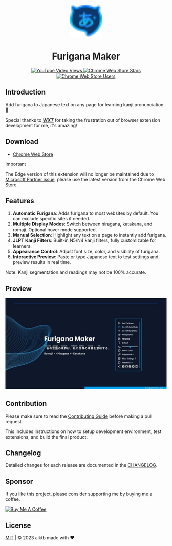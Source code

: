 <div align="center">
    <a href="https://furiganamaker.app" target="_blank">
      <img src="./apps/extension/src/assets/icons/Logo.svg" alt="homepage" width="100" height="100">
    </a>
    <h1>Furigana Maker</h1>
    <p>
      <a href="https://www.youtube.com/watch?v=_j954tDLXjw" target="_blank">
        <img alt="YouTube Video Views" src="https://img.shields.io/youtube/views/_j954tDLXjw?style=social&label=Demo%20Video">
      </a>
      <a href="https://chromewebstore.google.com/detail/furigana-maker/heodojceeinbkfjfilnfminlkgbacpfp" target="_blank">
        <img alt="Chrome Web Store Stars" src="https://img.shields.io/chrome-web-store/rating/heodojceeinbkfjfilnfminlkgbacpfp?style=social&logo=googlechrome&logoColor=FCC420">
      </a>
      <a href="https://chromewebstore.google.com/detail/furigana-maker/heodojceeinbkfjfilnfminlkgbacpfp" target="_blank">
        <img alt="Chrome Web Store Users" src="https://img.shields.io/chrome-web-store/users/heodojceeinbkfjfilnfminlkgbacpfp?style=social&logo=googlechrome&logoColor=FCC420">
      </a>
    </p>
</div>


## Introduction

Add furigana to Japanese text on any page for learning kanji pronunciation. 🤔

Special thanks to **_[WXT](https://wxt.dev/)_** for taking the frustration out of browser extension development for me, it's amazing!

## Download

- [Chrome Web Store](https://chromewebstore.google.com/detail/furigana-maker/heodojceeinbkfjfilnfminlkgbacpfp)

> [!IMPORTANT]
> The Edge version of this extension will no longer be maintained due to [Microsoft Partner issue](https://github.com/aiktb/furiganamaker/issues/21), please use the latest version from the Chrome Web Store.

## Features

1. **Automatic Furigana**: Adds furigana to most websites by default. You can exclude specific sites if needed.
2. **Multiple Display Modes**: Switch between hiragana, katakana, and romaji. Optional hover mode supported.
3. **Manual Selection**: Highlight any text on a page to instantly add furigana.
4. **JLPT Kanji Filters**: Built-in N5/N4 kanji filters, fully customizable for learners.
5. **Appearance Control**: Adjust font size, color, and visibility of furigana.
6. **Interactive Preview**: Paste or type Japanese text to test settings and preview results in real time.

Note: Kanji segmentation and readings may not be 100% accurate.
## Preview

![Preview](./.github/social-preview.jpg)


## Contribution

Please make sure to read the [Contributing Guide](./.github/CONTRIBUTING.md) before making a pull request.

This includes instructions on how to setup development environment, test extensions, and build the final product.

## Changelog

Detailed changes for each release are documented in the [CHANGELOG](./apps/extension/CHANGELOG.md).

## Sponsor

If you like this project, please consider supporting me by buying me a coffee.

<a href="https://www.buymeacoffee.com/aiktb" target="_blank">
  <img src="https://cdn.buymeacoffee.com/buttons/v2/default-yellow.png" alt="Buy Me A Coffee" width="200" height="55">
</a>

## License

[MIT](./LICENSE) | © 2023 aiktb made with ❤️.

